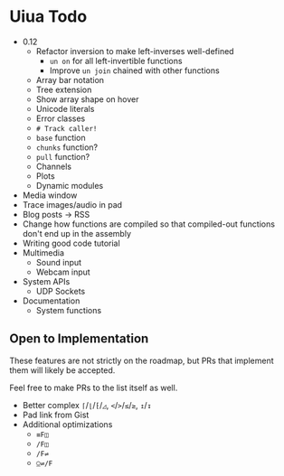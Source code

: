 # Uiua Todo

- 0.12
  - Refactor inversion to make left-inverses well-defined
    - `un on` for all left-invertible functions
    - Improve `un join` chained with other functions
  - Array bar notation
  - Tree extension
  - Show array shape on hover
  - Unicode literals
  - Error classes
  - `# Track caller!`
  - `base` function
  - `chunks` function?
  - `pull` function?
  - Channels
  - Plots
  - Dynamic modules
- Media window
- Trace images/audio in pad
- Blog posts -> RSS
- Change how functions are compiled so that compiled-out functions don't end up in the assembly
- Writing good code tutorial
- Multimedia
  - Sound input
  - Webcam input
- System APIs
  - UDP Sockets
- Documentation
  - System functions

## Open to Implementation

These features are not strictly on the roadmap, but PRs that implement them will likely be accepted.

Feel free to make PRs to the list itself as well.

- Better complex `⌈`/`⌊`/`⁅`/`◿`, `<`/`>`/`≤`/`≥`, `↥`/`↧`
- Pad link from Gist
- Additional optimizations
  - `≡F◫`
  - `/F◫`
  - `/F⇌`
  - `⍜⇌/F`
